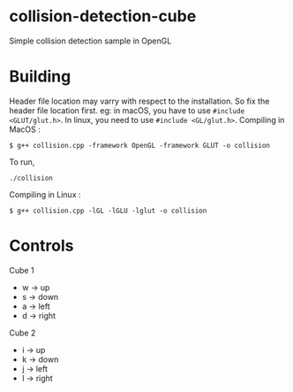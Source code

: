 # collision-detection-cube
Simple collision detection sample in OpenGL 

# Building
Header file location may varry with respect to the installation. So fix the header file location first.
eg: in macOS, you have to use `#include <GLUT/glut.h>`. In linux, you need to use `#include <GL/glut.h>`.
Compiling in MacOS :

    $ g++ collision.cpp -framework OpenGL -framework GLUT -o collision
    
To run, 

    ./collision
    
Compiling in Linux :

    $ g++ collision.cpp -lGL -lGLU -lglut -o collision

# Controls
Cube 1
* w -> up
* s -> down
* a -> left
* d -> right

Cube 2
* i -> up
* k -> down
* j -> left
* l -> right
